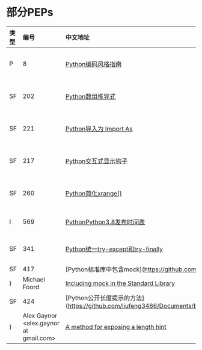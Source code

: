 部分PEPs
===


|类型|编号|中文地址|作者|原文地址|状态|
|:----|:----|:----|:----|:----|:----|
|P|8|[Python编码风格指南](https://github.com/liufeng3486/Documents/blob/master/Python/PEPs/P/Python%E7%BC%96%E7%A0%81%E9%A3%8E%E6%A0%BC%E6%8C%87%E5%8D%97.md) |Warsaw, Hylton, Goodger, Coghlan|[Style Guide for Python Code](https://www.python.org/dev/peps/pep-0001/)|翻译中|
|SF|202|[Python数组推导式](https://github.com/liufeng3486/Documents/blob/master/Python/PEPs/SF/Python%E6%95%B0%E7%BB%84%E6%8E%A8%E5%AF%BC%E5%BC%8F.md) |barry at python.org (Barry Warsaw)|[List Comprehensions](https://www.python.org/dev/peps/pep-0202/)|完成|
|SF|221|[Python导入为 Import As](https://github.com/liufeng3486/Documents/blob/master/Python/PEPs/SF/Python%E5%AF%BC%E5%85%A5%E4%B8%BAImport%20As.md) |thomas at python.org (Thomas Wouters)|[Import As](https://www.python.org/dev/peps/pep-0221/)|完成|
|SF|217|[Python交互式显示钩子](https://github.com/liufeng3486/Documents/blob/master/Python/PEPs/SF/Python%E4%BA%A4%E4%BA%92%E5%BC%8F%E6%98%BE%E7%A4%BA%E9%92%A9%E5%AD%90.md) |moshez at zadka.site.co.il (Moshe Zadka)|[Display Hook for Interactive Use](https://www.python.org/dev/peps/pep-0217/)|完成|
|SF|260|[Python简化xrange()](https://github.com/liufeng3486/Documents/blob/master/Python/PEPs/SF/Python%E7%AE%80%E5%8C%96xrange().md) |guido at python.org (Guido van Rossum)|[Simplify xrange()](https://www.python.org/dev/peps/pep-0260/)|完成|
|I|569|[PythonPython3.8发布时间表](https://github.com/liufeng3486/Documents/blob/master/Python/PEPs/I/Python3.8%E5%8F%91%E5%B8%83%E6%97%B6%E9%97%B4%E8%A1%A8.md) |Łukasz Langa <lukasz at python.org>|[Python 3.8 Release Schedule](https://www.python.org/dev/peps/pep-0569/)|完成|
|SF|341|[Python统一try-except和try-finally](https://github.com/liufeng3486/Documents/blob/master/Python/PEPs/SF/Python%E7%BB%9F%E4%B8%80try-except%E5%92%8Ctry-finally.md) |Georg Brandl <georg at python.org>|[Unifying try-except and try-finally](https://www.python.org/dev/peps/pep-0341/)|翻译中|
|SF|417|[Python标准库中包含mock](https://github.com/liufeng3486/Documents/blob/master/Python/PEPs/SF/Python%E6%A0%87%E5%87%86%E5%BA%93%E4%B8%AD%E5%8C%85%E5%90%ABmock.md
) |	Michael Foord <michael at python.org>|[Including mock in the Standard Library](https://www.python.org/dev/peps/pep-0417/)|翻译中|
|SF|424|[Python公开长度提示的方法](https://github.com/liufeng3486/Documents/blob/master/Python/PEPs/SF/Python%E5%85%AC%E5%BC%80%E9%95%BF%E5%BA%A6%E6%8F%90%E7%A4%BA%E7%9A%84%E6%96%B9%E6%B3%95.md
) |Alex Gaynor <alex.gaynor at gmail.com>|[A method for exposing a length hint](https://www.python.org/dev/peps/pep-0424/)|翻译中|
